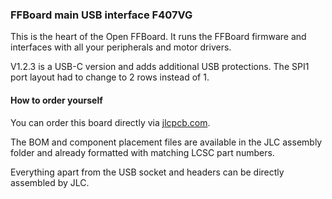 ### FFBoard main USB interface F407VG
This is the heart of the Open FFBoard.
It runs the FFBoard firmware and interfaces with all your peripherals and motor drivers.

V1.2.3 is a USB-C version and adds additional USB protections.
The SPI1 port layout had to change to 2 rows instead of 1.

#### How to order yourself
You can order this board directly via [jlcpcb.com](https://jlcpcb.com).

The BOM and component placement files are available in the JLC assembly folder and already formatted with matching LCSC part numbers.

Everything apart from the USB socket and headers can be directly assembled by JLC.
